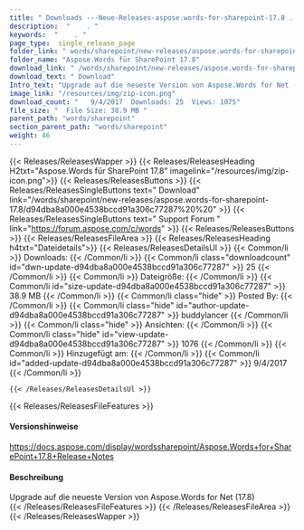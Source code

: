 ```yaml
---
title: " Downloads ---Neue-Releases-aspose.words-for-sharepoint-17.8 . "
description:  "    . " 
keywords:  "    . " 
page_type:  single_release_page
folder_link: " words/sharepoint/new-releases/aspose.words-for-sharepoint-17.8/"
folder_name: "Aspose.Words für SharePoint 17.8"
download_link: " /words/sharepoint/new-releases/aspose.words-for-sharepoint-17.8/d94dba8a000e4538bccd91a306c77287"
download_text: " Download"
Intro_text: "Upgrade auf die neueste Version von Aspose.Words for Net (17.8)"
image_link: "/resources/img/zip-icon.png"
download_count: "   9/4/2017  Downloads: 25  Views: 1075"
file_size: "  File Size: 38.9 MB "
parent_path: "words/sharepoint"
section_parent_path: "words/sharepoint"
weight: 46
---
```


{{< Releases/ReleasesWapper >}}
  {{< Releases/ReleasesHeading H2txt="Aspose.Words für SharePoint 17.8" imagelink="/resources/img/zip-icon.png">}}
  {{< Releases/ReleasesButtons >}}
    {{< Releases/ReleasesSingleButtons text=" Download" link="/words/sharepoint/new-releases/aspose.words-for-sharepoint-17.8/d94dba8a000e4538bccd91a306c77287%20%20" >}}
    {{< Releases/ReleasesSingleButtons text=" Support Forum " link="https://forum.aspose.com/c/words" >}}
  {{< Releases/ReleasesButtons >}}
  {{< Releases/ReleasesFileArea >}}
    {{< Releases/ReleasesHeading h4txt="Dateidetails">}}
    {{< Releases/ReleasesDetailsUl >}}
            {{< Common/li >}} Downloads: {{< /Common/li >}}
      {{< Common/li class="downloadcount" id="dwn-update-d94dba8a000e4538bccd91a306c77287" >}} 25 {{< /Common/li >}}
      {{< Common/li >}} Dateigröße: {{< /Common/li >}}
      {{< Common/li id="size-update-d94dba8a000e4538bccd91a306c77287" >}} 38.9 MB {{< /Common/li >}} 
      {{< Common/li  class="hide" >}} Posted By: {{< /Common/li >}} 
      {{< Common/li class="hide" id="author-update-d94dba8a000e4538bccd91a306c77287" >}} buddylancer {{< /Common/li >}}
      {{< Common/li class="hide" >}} Ansichten: {{< /Common/li >}}
      {{< Common/li class="hide" id="view-update-d94dba8a000e4538bccd91a306c77287" >}} 1076 {{< /Common/li >}}
      {{< Common/li >}} Hinzugefügt am: {{< /Common/li >}}
      {{< Common/li id="added-update-d94dba8a000e4538bccd91a306c77287" >}} 9/4/2017 {{< /Common/li >}} 

    {{< /Releases/ReleasesDetailsUl >}}

  {{< Releases/ReleasesFileFeatures >}}
      <h4>Versionshinweise</h4><div> <a href="https://docs.aspose.com/display/wordssharepoint/Aspose.Words+for+SharePoint+17.8+Release+Notes">https://docs.aspose.com/display/wordssharepoint/Aspose.Words+for+SharePoint+17.8+Release+Notes</a></div><h4> Beschreibung</h4><div class="HTMLDescription"> Upgrade auf die neueste Version von Aspose.Words for Net (17.8)</div>
  {{< /Releases/ReleasesFileFeatures >}}
 {{< /Releases/ReleasesFileArea >}}
{{< /Releases/ReleasesWapper >}}



